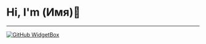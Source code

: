 # Hi, I'm (Имя)👋
***
[![GitHub WidgetBox](https://github-widgetbox.vercel.app/api/skills?languages=js,python,html,css,markdown)](https://github.com/Jurredr/github-widgetbox)
